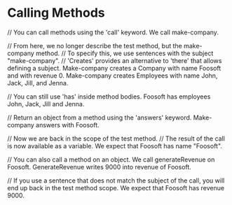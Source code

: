 # Calling Methods

// You can call methods using the 'call' keyword.
We call make-company.

// From here, we no longer describe the test method, but the make-company method.
// To specify this, we use sentences with the subject "make-company".
// 'Creates' provides an alternative to 'there' that allows defining a subject.
Make-company creates a Company with name Foosoft and with revenue 0.
Make-company creates Employees with name John, Jack, Jill, and Jenna.

// You can still use 'has' inside method bodies.
Foosoft has employees John, Jack, Jill and Jenna.

// Return an object from a method using the 'answers' keyword.
Make-company answers with Foosoft.

// Now we are back in the scope of the test method.
// The result of the call is now available as a variable.
We expect that Foosoft has name "Foosoft".

// You can also call a method on an object.
We call generateRevenue on Foosoft.
GenerateRevenue writes 9000 into revenue of Foosoft.

// If you use a sentence that does not match the subject of the call, you will end up back in the test method scope.
We expect that Foosoft has revenue 9000.

